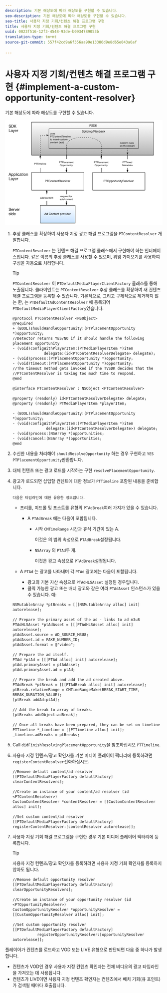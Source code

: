 ```yaml
---
description: 기본 해상도에 따라 해상도를 구현할 수 있습니다.
seo-description: 기본 해상도에 따라 해상도를 구현할 수 있습니다.
seo-title: 사용자 지정 기회/컨텐츠 해결 프로그램 구현
title: 사용자 지정 기회/컨텐츠 해결 프로그램 구현
uuid: 0023f516-12f3-4548-93de-b0934789053b
translation-type: tm+mt
source-git-commit: 557f42cd9a6f356aa99e13386d9e8d65e043a6af

---
```



# 사용자 지정 기회/컨텐츠 해결 프로그램 구현 {#implement-a-custom-opportunity-content-resolver}

기본 해상도에 따라 해상도를 구현할 수 있습니다.

<!--<a id="fig_CC41E2A66BDB4115821F33737B46A09B"></a>-->

![](assets/ios_psdk_content_resolver.png)

1. 추상 클래스를 확장하여 사용자 지정 광고 해결 프로그램을 `PTContentResolver` 개발합니다.

   `PTContentResolver` 는 컨텐츠 해결 프로그램 클래스에서 구현해야 하는 인터페이스입니다. 같은 이름의 추상 클래스를 사용할 수 있으며, 위임 가져오기를 사용하여 구성을 자동으로 처리합니다.

   >[!TIP]
   >
   >`PTContentResolver` 이 `PTDefaultMediaPlayerClientFactory` 클래스를 통해 노출됩니다. 클라이언트는 `PTContentResolver` 추상 클래스를 확장하여 새 컨텐츠 해결 프로그램을 등록할 수 있습니다. 기본적으로, 그리고 구체적으로 제거하지 않는 한, 는 `PTDefaultAdContentResolver` 에 등록되어 `PTDefaultMediaPlayerClientFactory`있습니다.

   ```
   @protocol PTContentResolver <NSObject> 
   @required 
   + (BOOL)shouldHandleOpportunity:(PTPlacementOpportunity *)opportunity;  
   //Detector returns YES/NO if it should handle the following placement opportunity 
   - (void)configWithPlayerItem:(PTMediaPlayerItem *)item  
                 delegate:(id<PTContentResolverDelegate> delegate); 
   - (void)process:(PTPlacementOpportunity *)opportunity; 
   - (void)timeout:(PTPlacementOpportunity *)opportunity;  
   //The timeout method gets invoked if the TVSDK decides that the  
   //PTContentResolver is taking too much time to respond. 
   @end 
   
   @interface PTContentResolver : NSObject <PTContentResolver> 
   
   @property (readonly) id<PTContentResolverDelegate> delegate; 
   @property (readonly) PTMediaPlayerItem *playerItem; 
   
   - (BOOL)shouldHandleOpportunity:(PTPlacementOpportunity *)opportunity; 
   - (void)configWithPlayerItem:(PTMediaPlayerItem *)item  
                  delegate:(id<PTContentResolverDelegate>) delegate; 
   - (void)process:(NSArray *)opportunities; 
   - (void)cancel:(NSArray *)opportunities; 
   @end
   ```

1. 수신한 내용을 처리해야 `shouldResolveOpportunity` 하는 경우 구현하고 `YES` `PTPlacementOpportunity`반환합니다.
1. 대체 컨텐츠 또는 광고 로드를 시작하는 구현 `resolvePlacementOpportunity`.
1. 광고가 로드되면 삽입할 컨텐트에 대한 정보가 `PTTimeline` 포함된 내용을 준비합니다.

       다음은 타임라인에 대한 유용한 정보입니다.
   
   * 프리롤, 미드롤 및 포스트롤 유형의 `PTAdBreak`여러 가지가 있을 수 있습니다.

      * A `PTAdBreak` 에는 다음이 포함됩니다.

         * 시작 `CMTimeRange` 시간과 휴식 기간이 있는 A.

            이것은 의 범위 속성으로 `PTAdBreak`설정됩니다.

         * `NSArray` 의 `PTAd`두 개.

            이것은 광고 속성으로 `PTAdBreak`설정됩니다.
   * A `PTAd` 는 광고를 나타내며 각 `PTAd` 광고에는 다음이 포함됩니다.

      * 광고의 기본 자산 속성으로 `PTAdHLSAsset` 설정된 경우입니다.
      * 클릭 가능한 광고 또는 배너 광고와 같은 여러 `PTAdAsset` 인스턴스가 있을 수 있습니다.
   예:

   ```
   NSMutableArray *ptBreaks = [[[NSMutableArray alloc] init] autorelease]; 
   
   // Prepare the primary asset of the ad - links to ad m3u8 
   PTAdHLSAsset *ptAdAsset = [[[PTAdHLSAsset alloc] init] autorelease]; 
   ptAdAsset.source = AD_SOURCE_M3U8; 
   ptAdAsset.id = FAKE_NUMBER_ID; 
   ptAdAsset.format = @"video"; 
   
   // Prepare the ad itself. 
   PTAd *ptAd = [[[PTAd alloc] init] autorelease]; 
   ptAd.primaryAsset = ptAdAsset; 
   ptAd.primaryAsset.ad = ptAd; 
   
   // Prepare the break and add the ad created above. 
   PTAdBreak *ptBreak = [[[PTAdBreak alloc] init] autorelease]; 
   ptBreak.relativeRange = CMTimeRangeMake(BREAK_START_TIME, BREAK_DURATION_VALUE); 
   [ptBreak addAd:ptAd]; 
   
   // Add the break to array of breaks. 
   [ptBreaks addObject:adBreak]; 
   
   // Once all breaks have been prepared, they can be set on timeline 
   PTTimeline *_timeline = [[PTTimeline alloc] init]; 
   _timeline.adBreaks = ptBreaks;
   ```

1. Call `didFinishResolvingPlacementOpportunity`을 참조하십시오 `PTTimeline`.
1. 사용자 지정 컨텐츠/광고 확인자를 기본 미디어 플레이어 팩터리에 등록하려면 `registerContentResolver`전화하십시오.

   ```
   //Remove default content/ad resolver 
   [[PTDefaultMediaPlayerFactory defaultFactory] clearContentResolvers]; 
   
   //Create an instance of your content/ad resolver (id <PTContentResolver>) 
   CustomContentResolver *contentResolver = [[CustomContentResolver alloc] init]; 
   
   //Set custom content/ad resolver 
   [[PTDefaultMediaPlayerFactory defaultFactory] registerContentResolver:[contentResolver autorelease]];
   ```

1. 사용자 지정 기회 해결 프로그램을 구현한 경우 기본 미디어 플레이어 팩터리에 등록합니다.

   >[!TIP]
   >
   >사용자 지정 컨텐츠/광고 확인자를 등록하려면 사용자 지정 기회 확인자를 등록하지 않아도 됩니다.

   ```
   //Remove default opportunity resolver 
   [[PTDefaultMediaPlayerFactory defaultFactory] clearOpportunityResolvers]; 
   
   //Create an instance of your opportunity resolver (id <PTOpportunityResolver>) 
   CustomOpportunityResolver *opportunityResolver = [[CustomOpportunityResolver alloc] init]; 
   
   //Set custom opportunity resolver 
   [[PTDefaultMediaPlayerFactory defaultFactory]  
              registerOpportunityResolver:[opportunityResolver autorelease]];
   ```

플레이어가 컨텐츠를 로드하고 VOD 또는 LIVE 유형으로 판단되면 다음 중 하나가 발생합니다.

* 컨텐츠가 VOD인 경우 사용자 지정 컨텐츠 확인자는 전체 비디오의 광고 타임라인을 가져오는 데 사용됩니다.
* 컨텐츠가 LIVE이면 사용자 지정 컨텐츠 확인자는 컨텐츠에서 배치 기회(큐 포인트)가 검색될 때마다 호출됩니다.